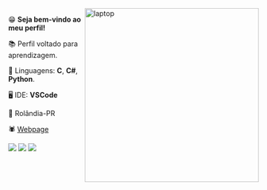<img src="https://github.com/clopso/clopso/blob/main/laptop.svg" min-width="350px" max-width="350px" width="350px" align="right" alt="laptop">

<p align="left">😁 <strong>Seja bem-vindo ao meu perfil!</strong></p>
<p align="left">📚 Perfil voltado para aprendizagem.</p>
<p align="left">🔌 Linguagens: 
  <strong>C</strong>,
  <strong>C#</strong>,
  <strong>Python</strong>.
</p>
<p align="left">🖥️ IDE: <strong>VSCode</strong> </p>
<p align="left">📌 Rolândia-PR</p>
<p align="left">🕷️ <a href="https://clopso.github.io/">Webpage</a></p>

<p align="left"> 
  <a href="https://www.last.fm/user/clopvp" target="_blank"><img src="https://img.shields.io/badge/last.fm-adad00?style=for-the-badge&logo=last.fm&logoColor=black" target="_blank"></a>
  <a href="https://open.spotify.com/playlist/3KskDxfDmKfMJ8zcdGp2qg" target="_blank"><img src="https://img.shields.io/badge/Spotify-cfcf00?&style=for-the-badge&logo=spotify&logoColor=black" target="_blank"></a>
  <a href="https://twitter.com/clopso" target="_blank"><img src="https://img.shields.io/badge/Twitter-f1f100?style=for-the-badge&logo=twitter&logoColor=black" target="_blank"></a>
  
</p>
